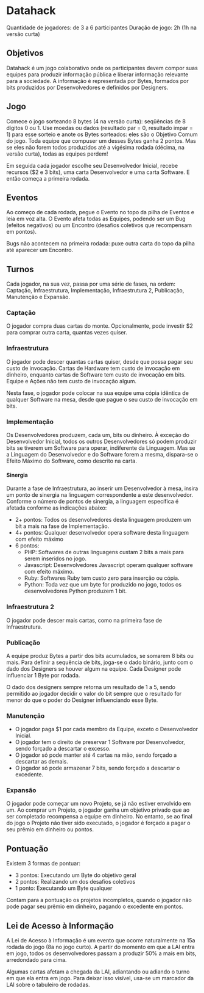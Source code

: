 # Datahack

Quantidade de jogadores: de 3 a 6 participantes
Duração de jogo: 2h (1h na versão curta)

## Objetivos

Datahack é um jogo colaborativo onde os participantes devem compor suas equipes
para produzir informação pública e liberar informação relevante para a
sociedade. A informação é representada por Bytes, formados por bits produzidos
por Desenvolvedores e definidos por Designers.

## Jogo

Comece o jogo sorteando 8 bytes (4 na versão curta): seqüências de 8 dígitos 0
ou 1. Use moedas ou dados (resultado par = 0, resultado impar = 1) para esse
sorteio e anote os Bytes sorteados: eles são o Objetivo Comum do jogo. Toda
equipe que compuser um desses Bytes ganha 2 pontos. Mas se eles não forem todos
produzidos até a vigésima rodada (décima, na versão curta), todas as equipes
perdem!

Em seguida cada jogador escolhe seu Desenvolvedor Inicial, recebe recursos ($2 e
3 bits), uma carta Desenvolvedor e uma carta Software. E então começa a primeira
rodada.

## Eventos

Ao começo de cada rodada, pegue o Evento no topo da pilha de Eventos e leia em
voz alta. O Evento afeta todas as Equipes, podendo ser um Bug (efeitos
negativos) ou um Encontro (desafios coletivos que recompensam em pontos).

Bugs não acontecem na primeira rodada: puxe outra carta do topo da pilha até
aparecer um Encontro.

## Turnos

Cada jogador, na sua vez, passa por uma série de fases, na ordem: Captação,
Infraestrutura, Implementação, Infraestrutura 2, Publicação, Manutenção e
Expansão.

### Captação

O jogador compra duas cartas do monte. Opcionalmente, pode investir $2 para
comprar outra carta, quantas vezes quiser.

### Infraestrutura

O jogador pode descer quantas cartas quiser, desde que possa pagar seu custo
de invocação. Cartas de Hardware tem custo de invocação em dinheiro, enquanto
cartas de Software tem custo de invocação em bits. Equipe e Ações não tem custo
de invocação algum.

Nesta fase, o jogador pode colocar na sua equipe uma cópia idêntica de qualquer
Software na mesa, desde que pague o seu custo de invocação em bits.

### Implementação

Os Desenvolvedores produzem, cada um, bits ou dinheiro. À exceção do
Desenvolvedor Inicial, todos os outros Desenvolvedores só podem produzir bits se
tiverem um Software para operar, indiferente da Linguagem. Mas se a Linguagem do
Desenvolvedor e do Software forem a mesma, dispara-se o Efeito Máximo do
Software, como descrito na carta.

#### Sinergia

Durante a fase de Infraestrutura, ao inserir um Desenvolvedor à mesa, insira um ponto de sinergia na linguagem correspondente a este desenvolvedor. Conforme o número de pontos de sinergia, a linguagem específica é afetada conforme as indicações abaixo:

* 2+ pontos: Todos os desenvolvedores desta linguagem produzem um bit a mais na fase de Implementação.
* 4+ pontos: Qualquer desenvolvedor opera software desta linguagem com efeito máximo
* 6 pontos:
  * PHP: Softwares de outras linguagens custam 2 bits a mais para serem inseridos no jogo.
  * Javascript: Desenvolvedores Javascript operam qualquer software com efeito máximo.
  * Ruby: Softwares Ruby tem custo zero para inserção ou cópia.
  * Python: Toda vez que um byte for produzido no jogo, todos os desenvolvedores Python produzem 1 bit.



### Infraestrutura 2

O jogador pode descer mais cartas, como na primeira fase de Infraestrutura.

### Publicação

A equipe produz Bytes a partir dos bits acumulados, se somarem 8 bits ou
mais. Para definir a sequência de bits, joga-se o dado binário, junto com o
dado dos Designers se houver algum na equipe. Cada Designer pode influenciar 1
Byte por rodada.

O dado dos designers sempre retorna um resultado de 1 a 5, sendo permitido ao
jogador decidir o valor do bit sempre que o resultado for menor do que o poder
do Designer influenciando esse Byte.

### Manutenção

* O jogador paga $1 por cada membro da Equipe, exceto o Desenvolvedor
  Inicial.
* O jogador tem o direito de preservar 1 Software por Desenvolvedor, sendo
  forçado a descartar o excesso.
* O jogador só pode manter até 4 cartas na mão, sendo forçado a descartar
  as demais.
* O jogador só pode armazenar 7 bits, sendo forçado a descartar o excedente.

### Expansão

O jogador pode começar um novo Projeto, se já não estiver envolvido em um. Ao
comprar um Projeto, o jogador ganha um objetivo privado que ao ser completado
recompensa a equipe em dinheiro. No entanto, se ao final do jogo o Projeto não
tiver sido executado, o jogador é forçado a pagar o seu prêmio em dinheiro ou
pontos.

## Pontuação

Existem 3 formas de pontuar:

* 3 pontos: Executando um Byte do objetivo geral
* 2 pontos: Realizando um dos desafios coletivos
* 1 ponto:  Executando um Byte qualquer

Contam para a pontuação os projetos incompletos, quando o jogador não pode
pagar seu prêmio em dinheiro, pagando o excedente em pontos.

## Lei de Acesso à Informação

A Lei de Acesso à Informação é um evento que ocorre naturalmente na 15a rodada
do jogo (8a no jogo curto). A partir do momento em que a LAI entra em jogo,
todos os desenvolvedores passam a produzir 50% a mais em bits, arredondado para
cima.

Algumas cartas afetam a chegada da LAI, adiantando ou adiando o turno em que ela
entra em jogo. Para deixar isso visível, usa-se um marcador da LAI sobre o
tabuleiro de rodadas.
